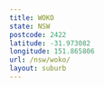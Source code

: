 ```yaml
---
title: WOKO
state: NSW
postcode: 2422
latitude: -31.973082
longitude: 151.865806
url: /nsw/woko/
layout: suburb
---
```

